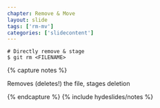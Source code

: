 ```yaml
---
chapter: Remove & Move
layout: slide
tags: ['rm-mv']
categories: ['slidecontent']
---
```


	# Directly remove & stage
	$ git rm <FILENAME>




{% capture notes %}

Removes (deletes!) the file, stages deletion

{% endcapture %}
{% include hydeslides/notes %}